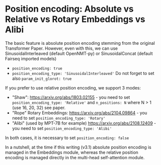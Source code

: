 # Position encoding: Absolute vs Relative vs Rotary Embeddings vs Alibi

The basic feature is absolute position encoding stemming from the original Transformer Paper.
However, even with this, we can use SinusoidalInterleaved (default OpenNMT-py) or SinusoidalConcat (default Fairseq imported models)
* `position_encoding: true`
* `position_encoding_type: 'SinusoidalInterleaved'`
Do not forget to set also `param_init_glorot: true`

If you prefer to use relative position encoding, we support 3 modes:
* "Shaw": https://arxiv.org/abs/1803.02155 - you need to set `position_encoding_type: 'Relative'` and `n_positions: N` where N > 1 (use 16, 20, 32) see paper.
* "Rope" Rotary Embeddings: https://arxiv.org/abs/2104.09864 - you need to set `position_encoding_type: 'Rotary'`
* "Alibi" (used by MPT-7B for example) https://arxiv.org/abs/2108.12409 - you need to set `position_encoding_type: 'Alibi'`

In both cases, it is necessary to set `position_encoding: false`

In a nutshell, at the time if this writing (v3.1) absolute position encoding is managed in the Embeddings module, whereas
the relative position encoding is managed directly in the multi-head self-attention module.
